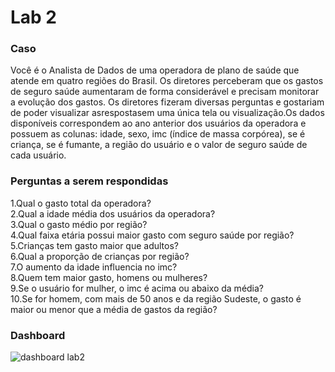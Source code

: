 # Lab 2  
### Caso
Você é o Analista de Dados de uma operadora de plano de saúde que atende em  quatro  regiões  do  Brasil.  Os  diretores  perceberam  que  os  gastos  de  seguro saúde  aumentaram  de  forma  considerável  e  precisam  monitorar  a  evolução  dos gastos. Os  diretores  fizeram diversas  perguntas  e  gostariam  de  poder  visualizar  asrespostasem uma única tela ou visualização.Os   dados   disponíveis   correspondem   ao   ano   anterior   dos   usuários   da operadora e possuem as colunas: idade, sexo, imc (índice de massa corpórea), se é criança,  se  é  fumante,  a  região  do  usuário  e  o  valor  de  seguro  saúde  de  cada usuário. 

### Perguntas a serem respondidas
1.Qual o gasto total da operadora?  
2.Qual a idade média dos usuários da operadora?  
3.Qual o gasto médio por região?  
4.Qual faixa etária possui maior gasto com seguro saúde por região?  
5.Crianças tem gasto maior que adultos?  
6.Qual a proporção de crianças por região?  
7.O aumento da idade influencia no imc?  
8.Quem tem maior gasto, homens ou mulheres?  
9.Se o usuário for mulher, o imc é acima ou abaixo da média?  
10.Se  for  homem,  com  mais  de  50  anos  e da  região  Sudeste,  o  gasto  é maior ou menor que a média de gastos da região?    
### Dashboard
![dashboard lab2](https://user-images.githubusercontent.com/18721122/180061723-678eb845-7a72-4710-b171-627d356b4fe9.png)
